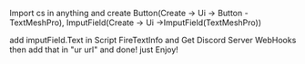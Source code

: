 Import cs in anything
and create Button(Create -> Ui -> Button - TextMeshPro),
ImputField(Create -> Ui ->ImputField(TextMeshPro))

add imputField.Text in Script FireTextInfo
and Get Discord Server WebHooks
then add that in "ur url"
and done! just Enjoy!